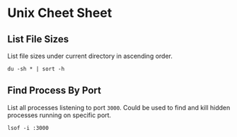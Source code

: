 # Unix Cheet Sheet

## List File Sizes

List file sizes under current directory in ascending order.

```
du -sh * | sort -h
```

## Find Process By Port

List all processes listening to port `3000`. Could be used to find and kill hidden processes running on specific port.

```
lsof -i :3000
```
